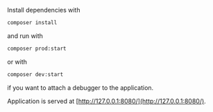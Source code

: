 Install dependencies with

```sh
composer install
```

and run with

```sh
composer prod:start
```

or with 

```sh
composer dev:start
```

if you want to attach a debugger to the application.


Application is served at [http://127.0.0.1:8080/](http://127.0.0.1:8080/).

